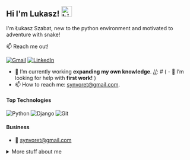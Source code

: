 ## Hi I'm Lukasz! <img src="https://user-images.githubusercontent.com/1303154/88677602-1635ba80-d120-11ea-84d8-d263ba5fc3c0.gif" width="28px" height="28px" alt="hi">

I'm Łukasz Szabat, new to the python environment and motivated to adventure with snake!

:mailbox: Reach me out!

[![Gmail](https://img.shields.io/badge/Gmail-D14836?style=for-the-badge&logo=gmail&logoColor=white)](mailto:synvoret@gmail.com)
[![LinkedIn](https://img.shields.io/badge/linkedin-%230077B5.svg?style=for-the-badge&logo=linkedin&logoColor=white)](https://www.linkedin.com/in/%C5%82ukasz-szabat-214262247/)

<!-- TODO: Add last video link -->

- 🔭 I’m currently working **expanding my own knowledge**.
[//]: # ( - 🤝 I’m looking for help with **first work!** )
- 📫 How to reach me: synvoret@gmail.com.

[//]: # (- 😄 Pronouns: ...)

[//]: # (- ⚡ Fun fact: Board Games and mix martial arts.)

#### Top Technologies

<!-- TODO: Make technologies links takes you to repositories -->

![Python](https://img.shields.io/badge/python-3670A0?style=for-the-badge&logo=python&logoColor=ffdd54)
![Django](https://img.shields.io/badge/django-%23092E20.svg?style=for-the-badge&logo=django&logoColor=white)
![Git](https://img.shields.io/badge/git-%23F05033.svg?style=for-the-badge&logo=git&logoColor=white)

#### Business

[//]: # (- :paperclip: [My Resume/CV]&#40;link&#41;)

- :email: synvoret@gmail.com

<details>
<summary>More stuff about me</summary>

<br>

Few words about me... electrical enginner by profession, amateur mix martial arts, board games player.

#### Github Stats

[//]: # (<div align="center"></div>)
<div>
    <img src="https://github-readme-stats.vercel.app/api?username=Synvoret&show_icons=true&count_private=true&hide_border=true" align="center" />
</div>

[//]: # (<br/>)
   
